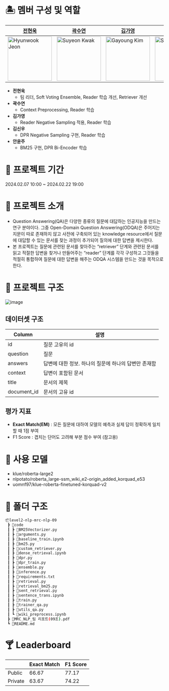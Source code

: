 # 🏝 멤버 구성 및 역할

| [전현욱](https://github.com/gusdnr122997) | [곽수연](https://github.com/gongree) | [김가영](https://github.com/garongkim) | [김신우](https://github.com/kimsw9703) | [안윤주](https://github.com/nyunzoo) |
| --- | --- | --- | --- | --- |
| <img src="https://github.com/boostcampaitech6/level1-semantictextsimilarity-nlp-01/assets/81287077/0a2cc555-e3fc-4fb1-9c05-4c99038603b3)" width="140px" height="140px" title="Hyunwook Jeon" /> | <img src="https://github.com/boostcampaitech6/level1-semantictextsimilarity-nlp-01/assets/81287077/d500e824-f86d-4e72-ba59-a21337e6b5a3)" width="140px" height="140px" title="Suyeon Kwak" /> | <img src="https://github.com/boostcampaitech6/level1-semantictextsimilarity-nlp-01/assets/81287077/0fb3496e-d789-4368-bbac-784aeac06c89)" width="140px" height="140px" title="Gayoung Kim" /> | <img src="https://github.com/boostcampaitech6/level1-semantictextsimilarity-nlp-01/assets/81287077/77b3a062-9199-4d87-8f6e-70ecf42a1df3)" width="140px" height="140px" title="Shinwoo Kim" /> | <img src="https://github.com/boostcampaitech6/level1-semantictextsimilarity-nlp-01/assets/81287077/f3b42c80-7b82-4fa1-923f-0f11945570e6)" width="140px" height="140px" title="Yunju An" /> |
- **전현욱**
    - 팀 리더, Soft Voting Ensemble, Reader 학습 개선, Retriever 개선
- **곽수연**
    - Context Preprocessing, Reader 학습
- **김가영**
    - Reader Negative Sampling 적용, Reader 학습
- **김신우**
    - DPR Negative Sampling 구현, Reader 학습
- **안윤주**
    - BM25 구현, DPR Bi-Encoder 학습

# 🍍 프로젝트 기간

2024.02.07 10:00 ~ 2024.02.22 19:00

# 🍌 프로젝트 소개

- Question Answering(QA)은 다양한 종류의 질문에 대답하는 인공지능을 만드는 연구 분야이다. 그중 Open-Domain Question Answering(ODQA)은 주어지는 지문이 따로 존재하지 않고 사전에 구축되어 있는 knowledge resource에서 질문에 대답할 수 있는 문서를 찾는 과정이 추가되어 질의에 대한 답변을 제시한다. 
- 본 프로젝트는 질문에 관련된 문서를 찾아주는 “retriever” 단계와 관련된 문서를 읽고 적절한  답변을  찾거나  만들어주는  “reader” 단계를  각각  구성하고  그것들을  적절히 통합하여 질문에 대한 답변을 해주는 ODQA 시스템을 만드는 것을 목적으로 한다.

# 🥥 프로젝트 구조

![image](https://github.com/boostcampaitech6/level2-nlp-mrc-nlp-09/assets/81287077/9c4c683a-d832-4787-a146-35a37e42f096)

## 데이터셋 구조

| Column | 설명 |
| --- | --- |
| id | 질문 고유의 id |
| question | 질문 |
| answers | 답변에 대한 정보. 하나의 질문에 하나의 답변만 존재함 |
| context | 답변이 포함된 문서 |
| title | 문서의 제목 |
| document_id | 문서의 고유 id |

## 평가 지표
- **Exact Match(EM)** : 모든 질문에 대하여 모델의 예측과 실제 답이 정확하게 일치할 때 1점 부여
- F1 Score : 겹치는 단어도 고려해 부분 점수 부여 (참고용)

# 🤿 사용 모델

- klue/roberta-large2 
- nlpotato/roberta_large-ssm_wiki_e2-origin_added_korquad_e53 
- uomnf97/klue-roberta-finetuned-korquad-v2

# 👒 폴더 구조

```bash
📦level2-nlp-mrc-nlp-09
 ┣ 📂code
 ┃ ┣ 📜BM25Vectorizer.py
 ┃ ┣ 📜arguments.py
 ┃ ┣ 📜baseline_train.ipynb
 ┃ ┣ 📜bm25.py
 ┃ ┣ 📜custom_retriever.py
 ┃ ┣ 📜dense_retrieval.ipynb
 ┃ ┣ 📜dpr.py
 ┃ ┣ 📜dpr_train.py
 ┃ ┣ 📜ensemble.py
 ┃ ┣ 📜inference.py
 ┃ ┣ 📜requirements.txt
 ┃ ┣ 📜retrieval.py
 ┃ ┣ 📜retrieval_bm25.py
 ┃ ┣ 📜sent_retrieval.py
 ┃ ┣ 📜sentence_trans.ipynb
 ┃ ┣ 📜train.py
 ┃ ┣ 📜trainer_qa.py
 ┃ ┣ 📜utils_qa.py
 ┃ ┗ 📜wiki_preprocess.ipynb
 ┣ 📜MRC_NLP_팀 리포트(09조).pdf
 ┗ 📜README.md
```

# 🍸 Leaderboard

|  |  Exact Match | F1 Score |
| --- | --- | --- |
| Public | 66.67 | 77.17 |
| Private | 63.67 | 74.22 |
